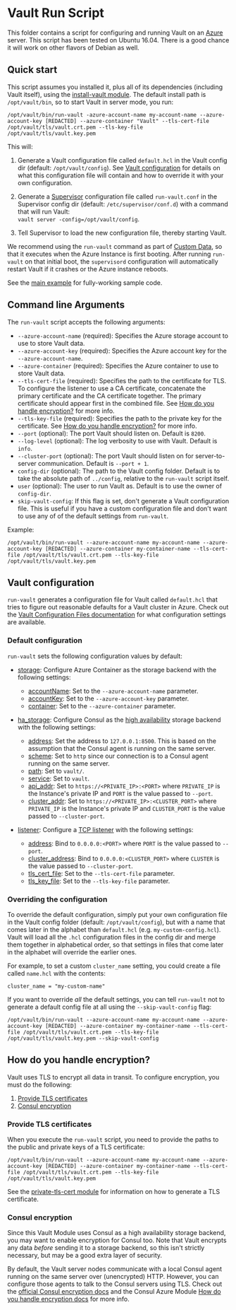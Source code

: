 # Vault Run Script

This folder contains a script for configuring and running Vault on an [Azure](https://azure.microsoft.com/) server. This 
script has been tested on Ubuntu 16.04. There is a good chance it will work on other flavors of Debian as well.

## Quick start

This script assumes you installed it, plus all of its dependencies (including Vault itself), using the [install-vault 
module](https://github.com/hashicorp/terraform-azurerm-vault/tree/master/modules/install-vault). The default install path is 
`/opt/vault/bin`, so to start Vault in server mode, you run:

```
/opt/vault/bin/run-vault -azure-account-name my-account-name --azure-account-key [REDACTED] --azure-container "Vault" --tls-cert-file /opt/vault/tls/vault.crt.pem --tls-key-file /opt/vault/tls/vault.key.pem
```

This will:

1. Generate a Vault configuration file called `default.hcl` in the Vault config dir (default: `/opt/vault/config`).
   See [Vault configuration](#vault-configuration) for details on what this configuration file will contain and how
   to override it with your own configuration.
   
1. Generate a [Supervisor](http://supervisord.org/) configuration file called `run-vault.conf` in the Supervisor
   config dir (default: `/etc/supervisor/conf.d`) with a command that will run Vault:  
   `vault server -config=/opt/vault/config`.

1. Tell Supervisor to load the new configuration file, thereby starting Vault.

We recommend using the `run-vault` command as part of [Custom 
Data](https://docs.microsoft.com/en-us/azure/virtual-machines/windows/classic/inject-custom-data), so that it executes
when the Azure Instance is first booting. After running `run-vault` on that initial boot, the `supervisord` configuration 
will automatically restart Vault if it crashes or the Azure instance reboots.

See the [main example](https://github.com/hashicorp/terraform-azurerm-vault/tree/master/MAIN.md) for fully-working sample code.


## Command line Arguments

The `run-vault` script accepts the following arguments:

* `--azure-account-name` (required): Specifies the Azure storage account to use to store Vault data. 
* `--azure-account-key` (required): Specifies the Azure account key for the `--azure-account-name`. 
* `--azure-container` (required): Specifies the Azure container to use to store Vault data.
* `--tls-cert-file` (required): Specifies the path to the certificate for TLS. To configure the listener to use a CA 
  certificate, concatenate the primary certificate and the CA certificate together. The primary certificate should 
  appear first in the combined file. See [How do you handle encryption?](#how-do-you_handle-encryption) for more info.
* `--tls-key-file` (required): Specifies the path to the private key for the certificate. See [How do you handle 
  encryption?](#how-do-you_handle-encryption) for more info.
* `--port` (optional): The port Vault should listen on. Default is `8200`.   
* `--log-level` (optional): The log verbosity to use with Vault. Default is `info`.   
* `--cluster-port` (optional): The port Vault should listen on for server-to-server communication. Default is 
  `--port + 1`.   
* `config-dir` (optional): The path to the Vault config folder. Default is to take the absolute path of `../config`, 
  relative to the `run-vault` script itself.
* `user` (optional): The user to run Vault as. Default is to use the owner of `config-dir`.
* `skip-vault-config`: If this flag is set, don't generate a Vault configuration file. This is useful if you have
  a custom configuration file and don't want to use any of of the default settings from `run-vault`. 

Example:

```
/opt/vault/bin/run-vault --azure-account-name my-account-name --azure-account-key [REDACTED] --azure-container my-container-name --tls-cert-file /opt/vault/tls/vault.crt.pem --tls-key-file /opt/vault/tls/vault.key.pem
```

## Vault configuration

`run-vault` generates a configuration file for Vault called `default.hcl` that tries to figure out reasonable 
defaults for a Vault cluster in Azure. Check out the [Vault Configuration Files 
documentation](https://www.vaultproject.io/docs/configuration/index.html) for what configuration settings are
available.
  
  
### Default configuration

`run-vault` sets the following configuration values by default:

* [storage](https://www.vaultproject.io/docs/configuration/index.html#storage): Configure Azure Container as the storage backend
  with the following settings:
 
     * [accountName](https://www.vaultproject.io/docs/configuration/storage/azure.html#accountname): Set to the 
     `--azure-account-name` parameter.
     * [accountKey](https://www.vaultproject.io/docs/configuration/storage/azure.html#accountkey): Set to the 
     `--azure-account-key` parameter.
     * [container](https://www.vaultproject.io/docs/configuration/storage/azure.html#container): Set to the 
     `--azure-container` parameter.
      
* [ha_storage](https://www.vaultproject.io/docs/configuration/index.html#ha_storage): Configure Consul as the [high 
  availability](https://www.vaultproject.io/docs/concepts/ha.html) storage backend with the following settings:

    * [address](https://www.vaultproject.io/docs/configuration/storage/consul.html#address): Set the address to 
      `127.0.0.1:8500`. This is based on the assumption that the Consul agent is running on the same server.
    * [scheme](https://www.vaultproject.io/docs/configuration/storage/consul.html#scheme): Set to `http` since our
      connection is to a Consul agent running on the same server.
    * [path](https://www.vaultproject.io/docs/configuration/storage/consul.html#path): Set to `vault/`.
    * [service](https://www.vaultproject.io/docs/configuration/storage/consul.html#service): Set to `vault`.  
	* [api_addr](https://www.vaultproject.io/docs/configuration/index.html#api_addr):
	  Set to `https://<PRIVATE_IP>:<PORT>` where `PRIVATE_IP` is the Instance's private IP and `PORT` is
	  the value passed to `--port`.
    * [cluster_addr](https://www.vaultproject.io/docs/configuration/storage/consul.html#cluster_addr): 
      Set to `https://<PRIVATE_IP>:<CLUSTER_PORT>` where `PRIVATE_IP` is the Instance's private IP and `CLUSTER_PORT` is
      the value passed to `--cluster-port`.
      
* [listener](https://www.vaultproject.io/docs/configuration/index.html#listener): Configure a [TCP 
  listener](https://www.vaultproject.io/docs/configuration/listener/tcp.html) with the following settings:

    * [address](https://www.vaultproject.io/docs/configuration/listener/tcp.html#address): Bind to `0.0.0.0:<PORT>` 
      where `PORT` is the value passed to `--port`.
    * [cluster_address](https://www.vaultproject.io/docs/configuration/listener/tcp.html#cluster_address): Bind to 
      `0.0.0.0:<CLUSTER_PORT>` where `CLUSTER` is the value passed to `--cluster-port`.
    * [tls_cert_file](https://www.vaultproject.io/docs/configuration/listener/tcp.html#tls_cert_file): Set to the 
      `--tls-cert-file` parameter.
    * [tls_key_file](https://www.vaultproject.io/docs/configuration/listener/tcp.html#tls_key_file): Set to the 
      `--tls-key-file` parameter.


### Overriding the configuration

To override the default configuration, simply put your own configuration file in the Vault config folder (default: 
`/opt/vault/config`), but with a name that comes later in the alphabet than `default.hcl` (e.g. 
`my-custom-config.hcl`). Vault will load all the `.hcl` configuration files in the config dir and merge them together 
in alphabetical order, so that settings in files that come later in the alphabet will override the earlier ones. 

For example, to set a custom `cluster_name` setting, you could create a file called `name.hcl` with the
contents:

```hcl
cluster_name = "my-custom-name"
```

If you want to override *all* the default settings, you can tell `run-vault` not to generate a default config file
at all using the `--skip-vault-config` flag:

```
/opt/vault/bin/run-vault --azure-account-name my-account-name --azure-account-key [REDACTED] --azure-container my-container-name --tls-cert-file /opt/vault/tls/vault.crt.pem --tls-key-file /opt/vault/tls/vault.key.pem --skip-vault-config
```




## How do you handle encryption?

Vault uses TLS to encrypt all data in transit. To configure encryption, you must do the following:

1. [Provide TLS certificates](#provide-tls-certificates)
1. [Consul encryption](#consul-encryption)


### Provide TLS certificates

When you execute the `run-vault` script, you need to provide the paths to the public and private keys of a TLS 
certificate:

```
/opt/vault/bin/run-vault --azure-account-name my-account-name --azure-account-key [REDACTED] --azure-container my-container-name --tls-cert-file /opt/vault/tls/vault.crt.pem --tls-key-file /opt/vault/tls/vault.key.pem
```

See the [private-tls-cert module](https://github.com/hashicorp/terraform-azurerm-vault/tree/master/modules/private-tls-cert) for information on how to generate a TLS certificate.


### Consul encryption

Since this Vault Module uses Consul as a high availability storage backend, you may want to enable encryption for 
Consul too. Note that Vault encrypts any data *before* sending it to a storage backend, so this isn't strictly 
necessary, but may be a good extra layer of security.

By default, the Vault server nodes communicate with a local Consul agent running on the same server over (unencrypted) 
HTTP. However, you can configure those agents to talk to the Consul servers using TLS. Check out the [official Consul 
encryption docs](https://www.consul.io/docs/agent/encryption.html) and the Consul Azure Module [How do you handle 
encryption docs](https://github.com/hashicorp/terraform-azurerm-consul/tree/master/modules/run-consul#how-do-you-handle-encryption)
for more info.
